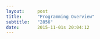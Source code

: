 ```yaml
---
layout:     post
title:      "Programming Overview"
subtitle:   "2856"
date:       2015-11-01s 20:04:12
---
```


<object data="http://essays.2856.io/img/program.pdf" type="application/pdf" width="125%" height="1000px">
  <p></a></p>
</object>